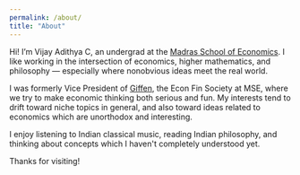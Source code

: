 ```yaml
---
permalink: /about/
title: "About"
---
```


Hi! I’m Vijay Adithya C, an undergrad at the [Madras School of Economics](https://www.mse.ac.in). I like working in the intersection of economics, higher mathematics, and philosophy — especially where nonobvious ideas meet the real world.

I was formerly Vice President of [Giffen](https://linktr.ee/giffenecofinmse), the Econ Fin Society at MSE, where we try to make economic thinking both serious and fun. My interests tend to drift toward niche topics in general, and also toward ideas related to economics which are unorthodox and interesting.

I enjoy listening to Indian classical music, reading Indian philosophy, and thinking about concepts which I haven't completely understood yet. 

Thanks for visiting!